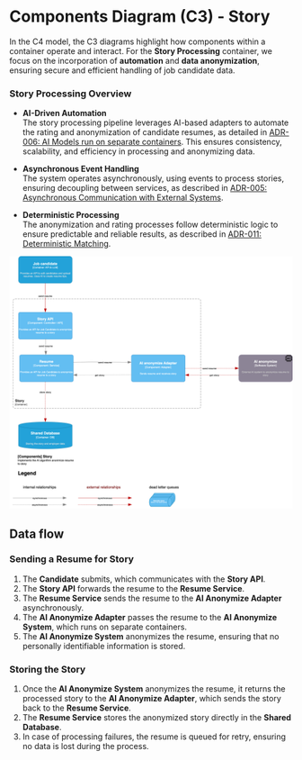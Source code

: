 # Components Diagram (C3) - Story

In the C4 model, the C3 diagrams highlight how components within a container operate and interact. For the **Story Processing** container, we focus on the incorporation of **automation** and **data anonymization**, ensuring secure and efficient handling of job candidate data.

### Story Processing Overview

- **AI-Driven Automation**  
  The story processing pipeline leverages AI-based adapters to automate the rating and anonymization of candidate resumes, as detailed in [ADR-006: AI Models run on separate containers](ADR/ADR-006-ai-models-run-on-separate-containers.md). This ensures consistency, scalability, and efficiency in processing and anonymizing data.

- **Asynchronous Event Handling**  
  The system operates asynchronously, using events to process stories, ensuring decoupling between services, as described in [ADR-005: Asynchronous Communication with External Systems](ADR/ADR-005-async-with-external-systems.md).

- **Deterministic Processing**  
  The anonymization and rating processes follow deterministic logic to ensure predictable and reliable results, as described in [ADR-011: Deterministic Matching](ADR/ADR-011-deterministic-matching.md).

![Components Diagram (C3) - Story Processing](/C4/images/C3-components-story.png)


## Data flow

### Sending a Resume for Story

1. The **Candidate** submits, which communicates with the **Story API**.
2. The **Story API** forwards the resume to the **Resume Service**.
3. The **Resume Service** sends the resume to the **AI Anonymize Adapter** asynchronously.
4. The **AI Anonymize Adapter** passes the resume to the **AI Anonymize System**, which runs on separate containers.
5. The **AI Anonymize System** anonymizes the resume, ensuring that no personally identifiable information is stored.

### Storing the Story

1. Once the **AI Anonymize System** anonymizes the resume, it returns the processed story to the **AI Anonymize Adapter**, which sends the story back to the **Resume Service**.
2. The **Resume Service** stores the anonymized story directly in the **Shared Database**.
3. In case of processing failures, the resume is queued for retry, ensuring no data is lost during the process.


